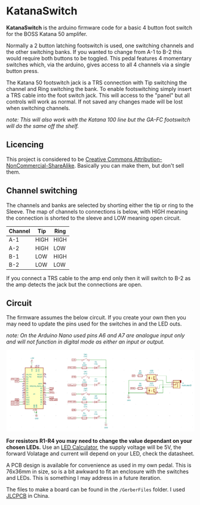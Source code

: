 # KatanaSwitch

**KatanaSwitch** is the arduino firmware code for a basic 4 button foot switch for the BOSS Katana 50 amplifer.  

Normally a 2 button latching footswitch is used, one switching channels and the other switching banks.  If you wanted to change from A-1 to B-2 this would require both buttons to be toggled.  This pedal features 4 momentary switches which, via the arduino, gives access to all 4 channels via a single button press.

The Katana 50 footswitch jack is a TRS connection with Tip switching the channel and Ring switching the bank.  To enable footswitching simply insert a TRS cable into the foot switch jack.  This will access to the "panel" but all controls will work as normal.  If not saved any changes made will be lost when switching channels.

*note: This will also work with the Katana 100 line but the GA-FC footswitch will do the same off the shelf.*

## Licencing

This project is considered to be [Creative Commons Attribution-NonCommercial-ShareAlike][cc].  Basically you can make them, but don't sell them.

## Channel switching

The channels and banks are selected by shorting either the tip or ring to the Sleeve.  The map of channels to connections is below, with HIGH meaning the connection is shorted to the sleeve and LOW meaning open circuit.

| Channel | Tip | Ring |
|---------|-----|------|
| A-1 | HIGH | HIGH |
| A-2 | HIGH | LOW |
| B-1 | LOW | HIGH |
| B-2 | LOW | LOW  |

If you connect a TRS cable to the amp end only then it will switch to B-2 as the amp detects the jack but the connections are open.

## Circuit

The firmware assumes the below circuit.  If you create your own then you may need to update the pins used for the switches in and the LED outs.

*note: On the Arduino Nano used pins A6 and A7 are analogue input only and will not function in digital mode as either an input or output.*

![Circuit Diagram](/images/KatanaSwitchCircuit.png)

**For resistors R1-R4 you may need to change the value dependant on your chosen LEDs.**  Use an [LED Calculator][ledcalc], the supply voltage will be 5V, the forward Volatage and current will depend on your LED, check the datasheet.

A PCB design is available for convenience as used in my own pedal.  This is 76x36mm in size, so is a bit awkward to fit an enclosure with the switches and LEDs.  This is something I may address in a future iteration.

The files to make a board can be found in the ```/GerberFiles``` folder.  I used [JLCPCB] in China.

[jlcpcb]: https://jlcpcb.com/
[ledcalc]: http://led.linear1.org/1led.wiz/
[cc]: https://creativecommons.org/licenses/by-nc-sa/4.0/